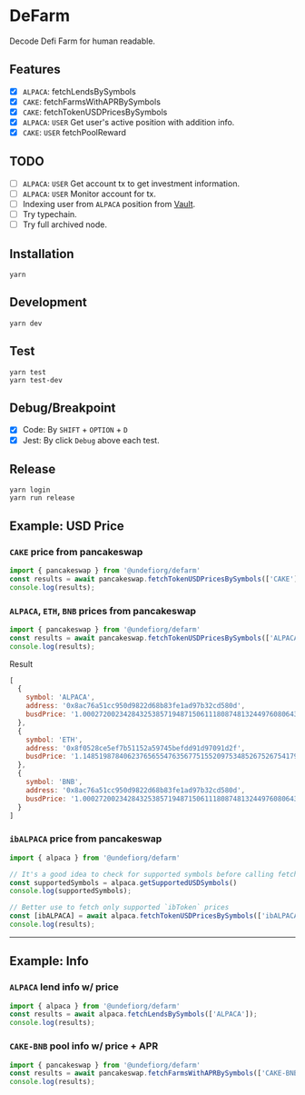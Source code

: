 # DeFarm
Decode Defi Farm for human readable.

## Features
- [x] `ALPACA`: fetchLendsBySymbols
- [x] `CAKE`: fetchFarmsWithAPRBySymbols
- [x] `CAKE`: fetchTokenUSDPricesBySymbols
- [x] `ALPACA`: `USER` Get user's active position with addition info.
- [x] `CAKE`: `USER` fetchPoolReward

## TODO
- [ ] `ALPACA`: `USER` Get account tx to get investment information.
- [ ] `ALPACA`: `USER` Monitor account for tx.
- [ ] Indexing user from `ALPACA` position from [Vault](https://bscscan.com/address/0x158da805682bdc8ee32d52833ad41e74bb951e59#readProxyContract).
- [ ] Try typechain.
- [ ] Try full archived node.

## Installation
```
yarn
```

## Development
```
yarn dev
```

## Test
```
yarn test
yarn test-dev
```

## Debug/Breakpoint
- [x] Code: By `SHIFT` + `OPTION` + `D`
- [x] Jest: By click `Debug` above each test.

## Release
```
yarn login
yarn run release
```

## Example: USD Price

### `CAKE` price from pancakeswap
```typescript
import { pancakeswap } from '@undefiorg/defarm'
const results = await pancakeswap.fetchTokenUSDPricesBySymbols(['CAKE']);
console.log(results);
```

### `ALPACA`, `ETH`, `BNB` prices from pancakeswap
```typescript
import { pancakeswap } from '@undefiorg/defarm'
const results = await pancakeswap.fetchTokenUSDPricesBySymbols(['ALPACA', 'ETH', 'BNB']);
console.log(results);
```
Result
```js
[
  {
    symbol: 'ALPACA',
    address: '0x8ac76a51cc950d9822d68b83fe1ad97b32cd580d',
    busdPrice: '1.00027200234284325385719487150611180874813244976080643374535168075347660132703574'
  },
  {
    symbol: 'ETH',
    address: '0x8f0528ce5ef7b51152a59745befdd91d97091d2f',
    busdPrice: '1.14851987840623765655476356775155209753485267526754179724691496011441271322668135'
  },
  {
    symbol: 'BNB',
    address: '0x8ac76a51cc950d9822d68b83fe1ad97b32cd580d',
    busdPrice: '1.00027200234284325385719487150611180874813244976080643374535168075347660132703574'
  }
]
```

### `ibALPACA` price from pancakeswap
```typescript
import { alpaca } from '@undefiorg/defarm'

// It's a good idea to check for supported symbols before calling fetchTokenUSDPricesBySymbols
const supportedSymbols = alpaca.getSupportedUSDSymbols()
console.log(supportedSymbols);

// Better use to fetch only supported `ibToken` prices
const [ibALPACA] = await alpaca.fetchTokenUSDPricesBySymbols(['ibALPACA'])
console.log(results);
```
---

## Example: Info

### `ALPACA` lend info w/ price
```typescript
import { alpaca } from '@undefiorg/defarm'
const results = await alpaca.fetchLendsBySymbols(['ALPACA']);
console.log(results);
```

### `CAKE-BNB` pool info w/ price + APR
```typescript
import { pancakeswap } from '@undefiorg/defarm'
const results = await pancakeswap.fetchFarmsWithAPRBySymbols(['CAKE-BNB LP']);
console.log(results);
```

